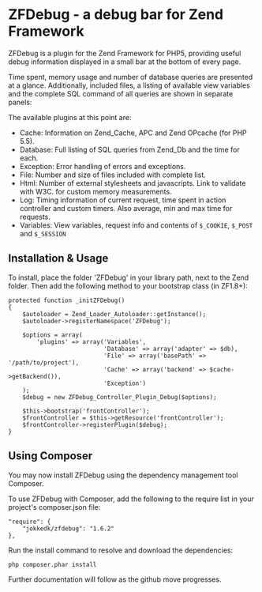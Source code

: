 # ZFDebug - a debug bar for Zend Framework
ZFDebug is a plugin for the Zend Framework for PHP5, providing useful debug information displayed in a small bar at the bottom of every page.

Time spent, memory usage and number of database queries are presented at a glance. Additionally, included files, a listing of available view variables and the complete SQL command of all queries are shown in separate panels:

The available plugins at this point are:

  * Cache: Information on Zend_Cache, APC and Zend OPcache (for PHP 5.5).
  * Database: Full listing of SQL queries from Zend_Db and the time for each.
  * Exception: Error handling of errors and exceptions.
  * File: Number and size of files included with complete list.
  * Html: Number of external stylesheets and javascripts. Link to validate with W3C.
for custom memory measurements.
  * Log: Timing information of current request, time spent in action controller and custom timers. Also average, min and max time for requests.
  * Variables: View variables, request info and contents of `$_COOKIE`, `$_POST` and `$_SESSION`

Installation & Usage
------------
To install, place the folder 'ZFDebug' in your library path, next to the Zend
folder. Then add the following method to your bootstrap class (in ZF1.8+):

	protected function _initZFDebug()
	{
	    $autoloader = Zend_Loader_Autoloader::getInstance();
	    $autoloader->registerNamespace('ZFDebug');

	    $options = array(
	        'plugins' => array('Variables',
	                           'Database' => array('adapter' => $db),
	                           'File' => array('basePath' => '/path/to/project'),
	                           'Cache' => array('backend' => $cache->getBackend()),
	                           'Exception')
	    );
	    $debug = new ZFDebug_Controller_Plugin_Debug($options);

	    $this->bootstrap('frontController');
	    $frontController = $this->getResource('frontController');
	    $frontController->registerPlugin($debug);
	}

Using Composer
--------------
You may now install ZFDebug using the dependency management tool Composer.

To use ZFDebug with Composer, add the following to the require list in your
project's composer.json file:

	"require": {
	    "jokkedk/zfdebug": "1.6.2"
	},

Run the install command to resolve and download the dependencies:

	php composer.phar install

Further documentation will follow as the github move progresses.
